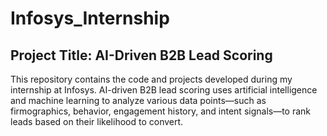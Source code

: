 # Infosys_Internship
##  Project Title: AI-Driven B2B Lead Scoring
This repository contains the code and projects developed during my internship at Infosys. AI-driven B2B lead scoring uses artificial intelligence and machine learning to analyze various data points—such as firmographics, behavior, engagement history, and intent signals—to rank leads based on their likelihood to convert.
